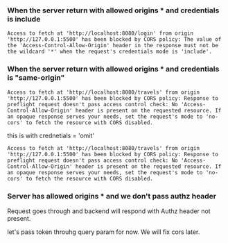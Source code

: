 
### When the server return with allowed origins * and credentials is include

```
Access to fetch at 'http://localhost:8080/login' from origin 'http://127.0.0.1:5500' has been blocked by CORS policy: The value of the 'Access-Control-Allow-Origin' header in the response must not be the wildcard '*' when the request's credentials mode is 'include'.
```

### When the server return with allowed origins * and credentials is "same-origin"

```
Access to fetch at 'http://localhost:8080/travels' from origin 'http://127.0.0.1:5500' has been blocked by CORS policy: Response to preflight request doesn't pass access control check: No 'Access-Control-Allow-Origin' header is present on the requested resource. If an opaque response serves your needs, set the request's mode to 'no-cors' to fetch the resource with CORS disabled.
```

this is with crednetials = 'omit'

```
Access to fetch at 'http://localhost:8080/travels' from origin 'http://127.0.0.1:5500' has been blocked by CORS policy: Response to preflight request doesn't pass access control check: No 'Access-Control-Allow-Origin' header is present on the requested resource. If an opaque response serves your needs, set the request's mode to 'no-cors' to fetch the resource with CORS disabled.
```

### Server has allowed origins * and we don't pass authz header

Request goes through and backend will respond with Authz header not present.


let's pass token throuhg query param for now. We will fix cors later.


